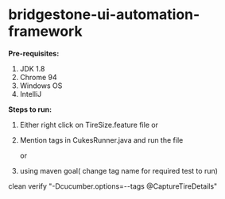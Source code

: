 # bridgestone-ui-automation-framework


**Pre-requisites:**

1. JDK 1.8
2. Chrome 94
3. Windows OS
4. IntelliJ

**Steps to run:**

1. Either right click on TireSize.feature file
        or
2. Mention tags in CukesRunner.java and run the file

   or


3. using maven  goal( change tag name for required test to run)

 clean verify "-Dcucumber.options=--tags @CaptureTireDetails"

